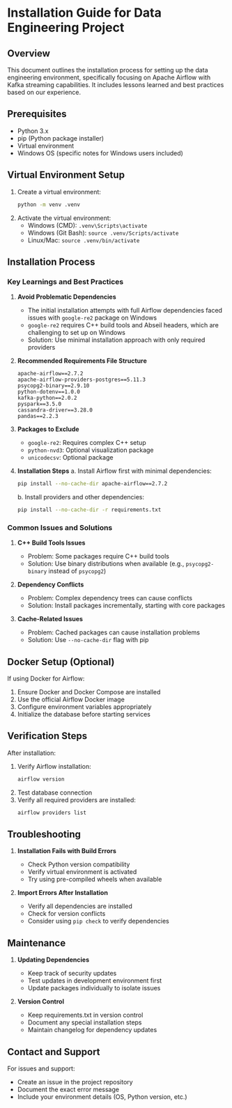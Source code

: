 # Installation Guide for Data Engineering Project

## Overview
This document outlines the installation process for setting up the data engineering environment, specifically focusing on Apache Airflow with Kafka streaming capabilities. It includes lessons learned and best practices based on our experience.

## Prerequisites
- Python 3.x
- pip (Python package installer)
- Virtual environment
- Windows OS (specific notes for Windows users included)

## Virtual Environment Setup
1. Create a virtual environment:
   ```bash
   python -m venv .venv
   ```
2. Activate the virtual environment:
   - Windows (CMD): `.venv\Scripts\activate`
   - Windows (Git Bash): `source .venv/Scripts/activate`
   - Linux/Mac: `source .venv/bin/activate`

## Installation Process

### Key Learnings and Best Practices

1. **Avoid Problematic Dependencies**
   - The initial installation attempts with full Airflow dependencies faced issues with `google-re2` package on Windows
   - `google-re2` requires C++ build tools and Abseil headers, which are challenging to set up on Windows
   - Solution: Use minimal installation approach with only required providers

2. **Recommended Requirements File Structure**
   ```
   apache-airflow==2.7.2
   apache-airflow-providers-postgres==5.11.3
   psycopg2-binary==2.9.10
   python-dotenv==1.0.0
   kafka-python==2.0.2
   pyspark==3.5.0
   cassandra-driver==3.28.0
   pandas==2.2.3
   ```

3. **Packages to Exclude**
   - `google-re2`: Requires complex C++ setup
   - `python-nvd3`: Optional visualization package
   - `unicodecsv`: Optional package

4. **Installation Steps**
   a. Install Airflow first with minimal dependencies:
      ```bash
      pip install --no-cache-dir apache-airflow==2.7.2
      ```
   
   b. Install providers and other dependencies:
      ```bash
      pip install --no-cache-dir -r requirements.txt
      ```

### Common Issues and Solutions

1. **C++ Build Tools Issues**
   - Problem: Some packages require C++ build tools
   - Solution: Use binary distributions when available (e.g., `psycopg2-binary` instead of `psycopg2`)

2. **Dependency Conflicts**
   - Problem: Complex dependency trees can cause conflicts
   - Solution: Install packages incrementally, starting with core packages

3. **Cache-Related Issues**
   - Problem: Cached packages can cause installation problems
   - Solution: Use `--no-cache-dir` flag with pip

## Docker Setup (Optional)
If using Docker for Airflow:
1. Ensure Docker and Docker Compose are installed
2. Use the official Airflow Docker image
3. Configure environment variables appropriately
4. Initialize the database before starting services

## Verification Steps
After installation:
1. Verify Airflow installation:
   ```bash
   airflow version
   ```
2. Test database connection
3. Verify all required providers are installed:
   ```bash
   airflow providers list
   ```

## Troubleshooting

1. **Installation Fails with Build Errors**
   - Check Python version compatibility
   - Verify virtual environment is activated
   - Try using pre-compiled wheels when available

2. **Import Errors After Installation**
   - Verify all dependencies are installed
   - Check for version conflicts
   - Consider using `pip check` to verify dependencies

## Maintenance

1. **Updating Dependencies**
   - Keep track of security updates
   - Test updates in development environment first
   - Update packages individually to isolate issues

2. **Version Control**
   - Keep requirements.txt in version control
   - Document any special installation steps
   - Maintain changelog for dependency updates

## Contact and Support
For issues and support:
- Create an issue in the project repository
- Document the exact error message
- Include your environment details (OS, Python version, etc.) 